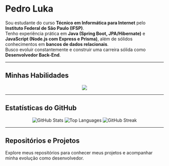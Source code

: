# Pedro Luka

Sou estudante do curso **Técnico em Informática para Internet** pelo **Instituto Federal de São Paulo (IFSP)**.  
Tenho experiência prática em **Java (Spring Boot, JPA/Hibernate)** e **JavaScript (Node.js com Express e Prisma)**, além de sólidos conhecimentos em **bancos de dados relacionais**.  
Busco evoluir constantemente e construir uma carreira sólida como **Desenvolvedor Back-End**.

---

## Minhas Habilidades

<div align="center">

<a href="#">
  <img src="https://skillicons.dev/icons?i=java,spring,jpa,hibernate,js,nodejs,postgres,mysql,git,docker,linux&theme=dark" />
</a>

</div>

---

## Estatísticas do GitHub

<div align="center">

<img src="https://github-readme-stats.vercel.app/api?username=LS-PLuka&show_icons=true&theme=tokyonight&hide_border=true&border_radius=10" alt="GitHub Stats" />  
<img src="https://github-readme-stats.vercel.app/api/top-langs/?username=LS-PLuka&layout=compact&theme=tokyonight&hide_border=true&border_radius=10" alt="Top Languages" />  
<img src="https://streak-stats.demolab.com?user=LS-PLuka&theme=tokyonight&hide_border=true&border_radius=10" alt="GitHub Streak" />

</div>

---

## Repositórios e Projetos

Explore meus repositórios para conhecer meus projetos e acompanhar minha evolução como desenvolvedor.
